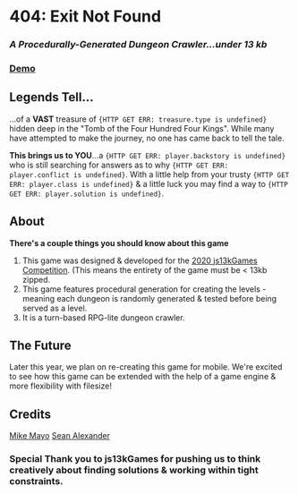 # 404: Exit Not Found
### *A Procedurally-Generated Dungeon Crawler...under 13 kb*
### [Demo](https://magic-mayo.github.io/js13k_2020/)


## Legends Tell...

...of a **VAST** treasure of `{HTTP GET ERR: treasure.type is undefined}` hidden deep in the "Tomb of the Four Hundred Four Kings". While many have attempted to make the journey, no one has came back to tell the tale. 

**This brings us to YOU**...a `{HTTP GET ERR: player.backstory is undefined}` who is still searching for answers as to why `{HTTP GET ERR: player.conflict is undefined}`. With a little help from your trusty `{HTTP GET ERR: player.class is undefined}` & a little luck you may find a way to `{HTTP GET ERR: player.solution is undefined}`.


## About

**There's a couple things you should know about this game**

 1. This game was designed & developed for the [2020 js13kGames Competition](https://js13kgames.com/). (This means the entirety of the game must be < 13kb zipped.
 2. This game features procedural generation for creating the levels - meaning each dungeon is randomly generated & tested before being served as a level. 
 3. It is a turn-based RPG-lite dungeon crawler.

## The Future
Later this year, we plan on re-creating this game for mobile. We're excited to see how this game can be extended with the help of a game engine & more flexibility with filesize! 

## Credits

[Mike Mayo](https://github.com/Magic-Mayo)
[Sean Alexander](https://github.com/19Sean96)

### Special Thank you to js13kGames for pushing us to think creatively about finding solutions & working within tight constraints. 
